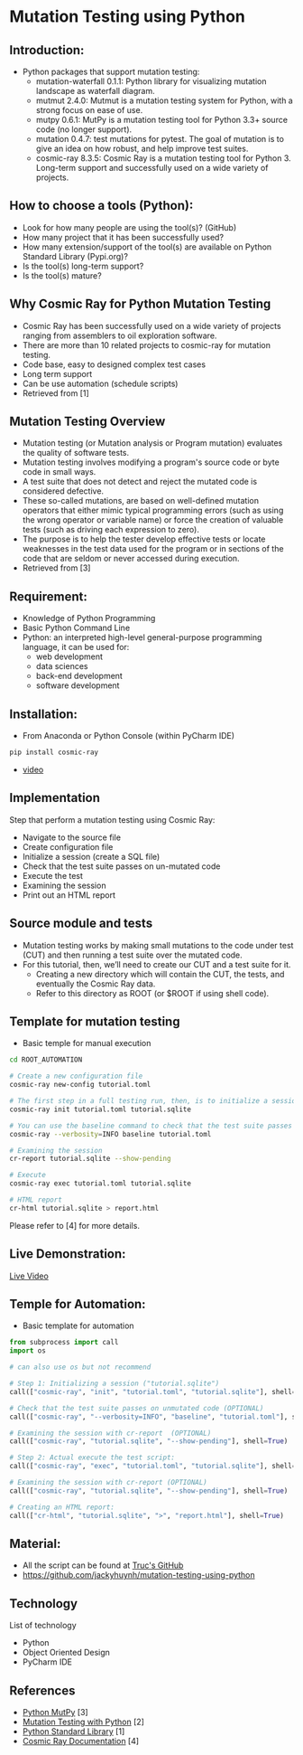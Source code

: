 # Mutation Testing using Python

## Introduction:

- Python packages that support mutation testing: 
  - mutation-waterfall 0.1.1: Python library for visualizing mutation landscape as waterfall diagram.
  - mutmut 2.4.0: Mutmut is a mutation testing system for Python, with a strong focus on ease of use.
  - mutpy 0.6.1: MutPy is a mutation testing tool for Python 3.3+ source code (no longer support). 
  - mutation 0.4.7: test mutations for pytest. The goal of mutation is to give an idea on how robust, and help improve test suites.
  - cosmic-ray 8.3.5: Cosmic Ray is a mutation testing tool for Python 3. Long-term support and successfully used on a wide variety of projects.

## How to choose a tools (Python):

- Look for how many people are using the tool(s)? (GitHub)
- How many project that it has been successfully used?
- How many extension/support of the tool(s) are available on Python Standard Library (Pypi.org)?
- Is the tool(s) long-term support?
- Is the tool(s) mature?

## Why Cosmic Ray for Python Mutation Testing

- Cosmic Ray has been successfully used on a wide variety of projects ranging from assemblers to oil exploration software.
- There are more than 10 related projects to cosmic-ray for mutation testing.
- Code base, easy to designed complex test cases
- Long term support
- Can be use automation (schedule scripts)
- Retrieved from [1]

## Mutation Testing Overview

- Mutation testing (or Mutation analysis or Program mutation) evaluates the quality of software tests. 
- Mutation testing involves modifying a program's source code or byte code in small ways. 
- A test suite that does not detect and reject the mutated code is considered defective. 
- These so-called mutations, are based on well-defined mutation operators that either mimic typical programming errors 
(such as using the wrong operator or variable name) or force the creation of valuable tests (such as driving each expression to zero). 
- The purpose is to help the tester develop effective tests or locate weaknesses in the test data used for the program or in sections of the code that are seldom or never accessed during execution.
- Retrieved from [3]

## Requirement:

- Knowledge of Python Programming
- Basic Python Command Line
- Python:  an interpreted high-level general-purpose programming language, it can be used for:
  - web development
  - data sciences
  - back-end development
  - software development

## Installation: 
- From Anaconda or Python Console (within PyCharm IDE)
```bash
pip install cosmic-ray
```
- [video](#)

## Implementation

Step that perform a mutation testing using Cosmic Ray:
- Navigate to the source file
- Create configuration file
- Initialize a session (create a SQL file)
- Check that the test suite passes on un-mutated code
- Execute the test
- Examining the session
- Print out an HTML report

## Source module and tests

- Mutation testing works by making small mutations to the code under test (CUT) and then running a test suite over the mutated code. 
- For this tutorial, then, we’ll need to create our CUT and a test suite for it. 
  - Creating a new directory which will contain the CUT, the tests, and eventually the Cosmic Ray data. 
  - Refer to this directory as ROOT (or $ROOT if using shell code).

## Template for mutation testing
- Basic temple for manual execution
```bash
cd ROOT_AUTOMATION

# Create a new configuration file
cosmic-ray new-config tutorial.toml

# The first step in a full testing run, then, is to initialize a session:
cosmic-ray init tutorial.toml tutorial.sqlite

# You can use the baseline command to check that the test suite passes on unmutated code:
cosmic-ray --verbosity=INFO baseline tutorial.toml

# Examining the session
cr-report tutorial.sqlite --show-pending

# Execute
cosmic-ray exec tutorial.toml tutorial.sqlite

# HTML report
cr-html tutorial.sqlite > report.html
```

Please refer to [4] for more details.

## Live Demonstration:

[Live Video](https://drive.google.com/file/d/1SnaSN7J7FXdmuhVTPIp7Jbwr0xW8_pGe/view?usp=sharing)

## Temple for Automation:
- Basic template for automation
```python
from subprocess import call
import os

# can also use os but not recommend

# Step 1: Initializing a session ("tutorial.sqlite")
call(["cosmic-ray", "init", "tutorial.toml", "tutorial.sqlite"], shell=True)

# Check that the test suite passes on unmutated code (OPTIONAL)
call(["cosmic-ray", "--verbosity=INFO", "baseline", "tutorial.toml"], shell=True)

# Examining the session with cr-report  (OPTIONAL)
call(["cosmic-ray", "tutorial.sqlite", "--show-pending"], shell=True)

# Step 2: Actual execute the test script:
call(["cosmic-ray", "exec", "tutorial.toml", "tutorial.sqlite"], shell=True)

# Examining the session with cr-report (OPTIONAL)
call(["cosmic-ray", "tutorial.sqlite", "--show-pending"], shell=True)

# Creating an HTML report:
call(["cr-html", "tutorial.sqlite", ">", "report.html"], shell=True)
```

## Material:
- All the script can be found at [Truc's GitHub](https://github.com/jackyhuynh/mutation-testing-using-python)
- https://github.com/jackyhuynh/mutation-testing-using-python
## Technology
List of technology
- Python 
- Object Oriented Design
- PyCharm IDE

## References
- [Python MutPy](https://github.com/mutpy/mutpy#:~:text=MutPy%20is%20a%20mutation%20testing%20tool%20for%20Python,coverage%20analysis.%20Mutation%20testing%20From%20article%20at%20Wikipedia%3A?msclkid=34e08178b28611ec883cce2f63a34c67) [3]
- [Mutation Testing with Python](https://medium.com/analytics-vidhya/unit-testing-in-python-mutation-testing-7a70143180d8) [2]
- [Python Standard Library](https://pypi.org/) [1]
- [Cosmic Ray Documentation](https://cosmic-ray.readthedocs.io/en/latest/tutorials/intro/index.html) [4]

